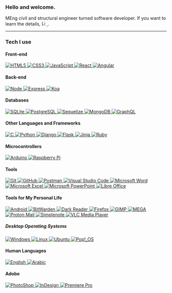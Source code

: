 ### Hello and welcome.

MEng civil and structural engineer turned software developer. If you want to learn the details, <a
  href="https://www.linkedin.com/in/omarzubaidi">
  <img
    height="15px"
    alt="LinkedIn"
    src="https://img.shields.io/static/v1?logo=LinkedIn&label=%20&message=LinkedIn&color=black&logoColor=0A66C2"
  />
</a>.

---

### Tech I use

#### Front-end

<a href='https://html.com/html5/'>
  <img
    alt="HTML5"
    src="https://img.shields.io/static/v1?logo=HTML5&label=%20&message=HTML%205&color=black"
  />
</a>
<a href='https://css3.com/'>
  <img
    alt="CSS3"
    src="https://img.shields.io/static/v1?logo=CSS3&label=%20&message=CSS%203&color=black&logoColor=1572B6"
  />
</a>
<a href='https://www.javascript.com/'>
  <img
    alt="JavaScript"
    src="https://img.shields.io/static/v1?logo=JavaScript&label=%20&message=JavaScript&color=black"
  />
</a>
<a href='https://reactjs.org/'>
  <img
    alt="React"
    src="https://img.shields.io/static/v1?logo=React&label=%20&message=React&color=black"
  />
</a>
<a href='https://angular.io/'>
  <img
    alt="Angular"
    src="https://img.shields.io/static/v1?logo=Angular&label=%20&message=Angular&color=black&logoColor=DD0031"
  />
</a>

#### Back-end

<a href='https://nodejs.org/'>
  <img
    alt="Node"
    src="https://img.shields.io/static/v1?logo=Node.JS&label=%20&message=Node&color=black"
  />
</a>
<a href='http://expressjs.com/'>
  <img
    alt="Express"
    src="https://img.shields.io/static/v1?logo=Express&label=%20&message=Express&color=black"
  />
</a>
<a href='https://koajs.com/'>
  <img
    alt="Koa"
    src="https://img.shields.io/static/v1?logo=Koa&label=%20&message=Koa&color=black"
  />
</a>

#### Databases

<a href='https://sqlite.org/index.html'>
  <img
    alt="SQLite"
    src="https://img.shields.io/static/v1?logo=SQLite&label=%20&message=SQLite&color=black&logoColor=003B57"
  />
</a>
<a href='https://www.postgresql.org/'>
  <img
    alt="PostgreSQL"
    src="https://img.shields.io/static/v1?logo=PostgreSQL&label=%20&message=PostgreSQL&color=black"
  />
</a>
<a href='https://sequelize.org/'>
  <img
    alt="Sequelize"
    src="https://img.shields.io/static/v1?logo=Sequelize&label=%20&message=Sequelize&color=black"
  />
</a>
<a href='https://www.mongodb.com/'>
  <img
    alt="MongoDB"
    src="https://img.shields.io/static/v1?logo=MongoDB&label=%20&message=MongoDB%20%28%26%20Mongoose%29&color=black"
  />
</a>
<a href='https://graphql.org/'>
  <img
    alt="GraphQL"
    src="https://img.shields.io/static/v1?logo=GraphQL&label=%20&message=GraphQL&color=black&logoColor=E10098"
  />
</a>

#### Other Languages and Frameworks

<a href='https://www.iso.org/standard/74528.html'>
  <img
    alt="C"
    src="https://img.shields.io/static/v1?logo=C&label=%20&message=C&color=black"
  />
</a>
<a href='https://www.python.org/'>
  <img
    alt="Python"
    src="https://img.shields.io/static/v1?logo=Python&label=%20&message=Python&color=black"
  />
</a>
<a href='https://www.djangoproject.com/'>
  <img
    alt="Django"
    src="https://img.shields.io/static/v1?logo=Django&label=%20&message=Django&color=black&logoColor=092E20"
  />
</a>
<a href='https://flask.palletsprojects.com/'>
  <img
    alt="Flask"
    src="https://img.shields.io/static/v1?logo=Flask&label=%20&message=Flask&color=black"
  />
</a>
<a href='https://jinja.palletsprojects.com/'>
  <img
    alt="Jinja"
    src="https://img.shields.io/static/v1?logo=Jinja&label=%20&message=Jinja&color=black&logoColor=B41717"
  />
</a>
<a href='https://www.ruby-lang.org/'>
  <img
    alt="Ruby"
    src="https://img.shields.io/static/v1?logo=Ruby&label=%20&message=Ruby&color=black&logoColor=CC342D"
  />
</a>

#### Microcontrollers

<a href='https://www.arduino.cc/'>
  <img
    alt="Arduino"
    src="https://img.shields.io/static/v1?logo=arduino&label=%20&message=Arduino&color=black"
  />
</a>
<a href='https://www.raspberrypi.org/'>
  <img
    alt="Raspberry Pi"
    src="https://img.shields.io/static/v1?logo=raspberrypi&label=%20&message=Raspberry%20Pi&color=black&logoColor=A22846"
  />
</a>

#### Tools

<a href='https://git-scm.com/'>
  <img
    alt="Git"
    src="https://img.shields.io/static/v1?logo=Git&label=%20&message=Git&color=black"
  />
</a>
<a href='https://github.com/'>
  <img
    alt="GitHub"
    src="https://img.shields.io/static/v1?logo=GitHub&label=%20&message=GitHub&color=black"
  />
</a>
<a href='https://www.postman.com/'>
  <img
    alt="Postman"
    src="https://img.shields.io/static/v1?logo=Postman&label=%20&message=Postman&color=black"
  />
</a>
<a href='https://code.visualstudio.com/'>
  <img
    alt="Visual Studio Code"
    src="https://img.shields.io/static/v1?logo=VisualStudioCode&label=%20&message=Visual%20Studio%20Code&color=black&logoColor=007ACC"
  />
</a>
<a href='https://www.microsoft.com/en-gb/microsoft-365/microsoft-office'>
  <img
    alt="Microsoft Word"
    src="https://img.shields.io/static/v1?logo=MicrosoftWord&label=%20&message=Microsoft%20Word&color=black&logoColor=2B579A"
  />
</a>
<a href='https://www.microsoft.com/en-gb/microsoft-365/microsoft-office'>
  <img
    alt="Microsoft Excel"
    src="https://img.shields.io/static/v1?logo=MicrosoftExcel&label=%20&message=Microsoft%20Excel&color=black&logoColor=217346"
  />
</a>
<a href='https://www.microsoft.com/en-gb/microsoft-365/microsoft-office'>
  <img
    alt="Microsoft PowerPoint"
    src="https://img.shields.io/static/v1?logo=MicrosoftPowerPoint&label=%20&message=Microsoft%20PowerPoint&color=black&logoColor=B7472A"
  />
</a>
<a href='https://www.libreoffice.org/'>
  <img
    alt="Libre Office"
    src="https://img.shields.io/static/v1?logo=LibreOffice&label=%20&message=Libre%20Office&color=black&logoColor=18A303"
  />
</a>

#### Tools for My Personal Life

<a href='https://www.android.com/'>
  <img
    alt="Android"
    src="https://img.shields.io/static/v1?logo=Android&label=%20&message=Android&color=black"
  />
</a>
<a href='https://bitwarden.com/'>
  <img
    alt="BitWarden"
    src="https://img.shields.io/static/v1?logo=BitWarden&label=%20&message=BitWarden&color=black&logoColor=175DDC"
  />
</a>
<a href='https://darkreader.org/'>
  <img
    alt="Dark Reader"
    src="https://img.shields.io/static/v1?logo=DarkReader&label=%20&message=Dark%20Reader&color=black"
  />
</a>
<a href='https://www.mozilla.org/en-US/firefox/new/'>
  <img
    alt="Firefox"
    src="https://img.shields.io/static/v1?logo=Firefox&label=%20&message=Firefox&color=black"
  />
</a>
<a href='https://www.gimp.org/'>
  <img
    alt="GIMP"
    src="https://img.shields.io/static/v1?logo=GIMP&label=%20&message=GIMP&color=black&logoColor=5C5543"
  />
</a>
<a href='https://mega.io/'>
  <img
    alt="MEGA"
    src="https://img.shields.io/static/v1?logo=MEGA&label=%20&message=MEGA&color=black&logoColor=D9272E"
  />
</a>
<a href='https://protonmail.com/'>
  <img
    alt="Proton Mail"
    src="https://img.shields.io/static/v1?logo=ProtonMail&label=%20&message=Proton%20Mail&color=black"
  />
</a>
<a href='https://simplenote.com/'>
  <img
    alt="Simplenote"
    src="https://img.shields.io/static/v1?logo=Simplenote&label=%20&message=Simplenote&color=black&logoColor=3361CC"
  />
</a>
<a href='https://www.videolan.org/vlc/'>
  <img
    alt="VLC Media Player"
    src="https://img.shields.io/static/v1?logo=VLCMediaPlayer&label=%20&message=VLC%20Media%20Player&color=black"
  />
</a>

##### Desktop Operating Systems

<a href='https://www.microsoft.com/en-us/windows'>
  <img
    alt="Windows"
    src="https://img.shields.io/static/v1?logo=Windows&label=%20&message=Windows&color=black&logoColor=5E5E5E"
  />
</a>
<a href='https://www.linux.org/'>
  <img
    alt="Linux"
    src="https://img.shields.io/static/v1?logo=Linux&label=%20&message=Linux&color=black"
  />
</a>
<a href='https://ubuntu.com/'>
  <img
    alt="Ubuntu"
    src="https://img.shields.io/static/v1?logo=Ubuntu&label=%20&message=Ubuntu&color=black&logoColor=B7472A"
  />
</a>
<a href='https://pop.system76.com/'>
  <img
    alt="Pop!_OS"
    src="https://img.shields.io/static/v1?logo=Pop!_OS&label=%20&message=Pop!_OS&color=black"
  />
</a>

#### Human Languages

<a href='https://github.com/OmarZubaidi'>
  <img
    alt="English"
    src="https://img.shields.io/badge/%20-English-black"
  />
</a>
<a href='https://github.com/OmarZubaidi'>
  <img
    alt="Arabic"
    src="https://img.shields.io/badge/%20-Arabic-black"
  />
</a>

#### Adobe

<a href='https://www.adobe.com/products/photoshop.html'>
  <img
    alt="PhotoShop"
    src="https://img.shields.io/static/v1?logo=AdobePhotoShop&label=%20&message=PhotoShop&color=black"
  />
</a>
<a href='https://www.adobe.com/products/indesign.html'>
  <img
    alt="InDesign"
    src="https://img.shields.io/static/v1?logo=AdobeInDesign&label=%20&message=InDesign&color=black"
  />
</a>
<a href='https://www.adobe.com/products/premiere.html'>
  <img
    alt="Premiere Pro"
    src="https://img.shields.io/static/v1?logo=AdobePremierePro&label=%20&message=Premiere%20Pro&color=black"
  />
</a>
